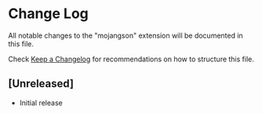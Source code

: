 # Change Log

All notable changes to the "mojangson" extension will be documented in this file.

Check [Keep a Changelog](http://keepachangelog.com/) for recommendations on how to structure this file.

## [Unreleased]

- Initial release